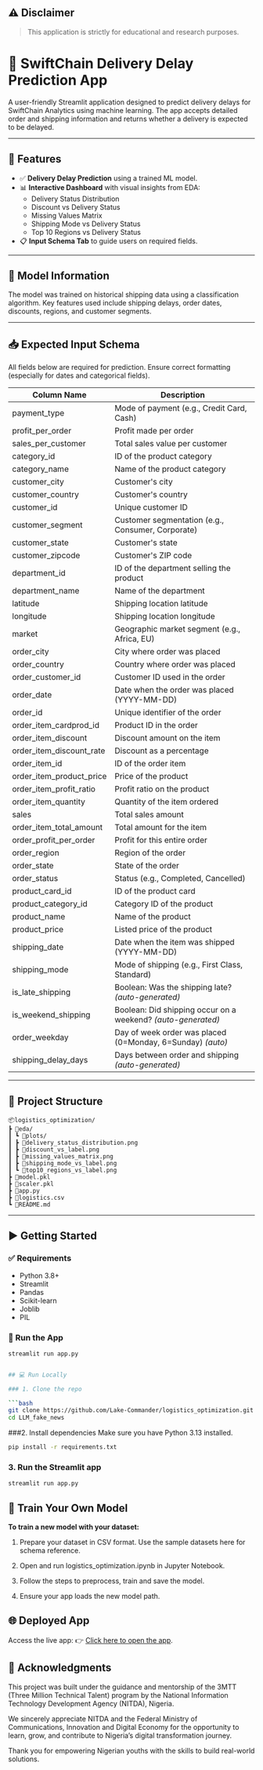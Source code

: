 ## ⚠️ Disclaimer
> This application is strictly for educational and research purposes.

# 🚚 SwiftChain Delivery Delay Prediction App

A user-friendly Streamlit application designed to predict delivery delays for SwiftChain Analytics using machine learning. The app accepts detailed order and shipping information and returns whether a delivery is expected to be delayed.

---

## 📌 Features

- ✅ **Delivery Delay Prediction** using a trained ML model.
- 📊 **Interactive Dashboard** with visual insights from EDA:
  - Delivery Status Distribution
  - Discount vs Delivery Status
  - Missing Values Matrix
  - Shipping Mode vs Delivery Status
  - Top 10 Regions vs Delivery Status
- 📋 **Input Schema Tab** to guide users on required fields.

---

## 🧠 Model Information

The model was trained on historical shipping data using a classification algorithm. Key features used include shipping delays, order dates, discounts, regions, and customer segments.

---

## 📥 Expected Input Schema

All fields below are required for prediction. Ensure correct formatting (especially for dates and categorical fields).

| Column Name                 | Description                                                   |
|----------------------------|---------------------------------------------------------------|
| payment_type               | Mode of payment (e.g., Credit Card, Cash)                     |
| profit_per_order           | Profit made per order                                         |
| sales_per_customer         | Total sales value per customer                                |
| category_id                | ID of the product category                                    |
| category_name              | Name of the product category                                  |
| customer_city              | Customer's city                                               |
| customer_country           | Customer's country                                            |
| customer_id                | Unique customer ID                                            |
| customer_segment           | Customer segmentation (e.g., Consumer, Corporate)             |
| customer_state             | Customer's state                                              |
| customer_zipcode           | Customer's ZIP code                                           |
| department_id              | ID of the department selling the product                      |
| department_name            | Name of the department                                        |
| latitude                   | Shipping location latitude                                    |
| longitude                  | Shipping location longitude                                   |
| market                     | Geographic market segment (e.g., Africa, EU)                 |
| order_city                 | City where order was placed                                   |
| order_country              | Country where order was placed                                |
| order_customer_id          | Customer ID used in the order                                 |
| order_date                 | Date when the order was placed (YYYY-MM-DD)                   |
| order_id                   | Unique identifier of the order                                |
| order_item_cardprod_id     | Product ID in the order                                       |
| order_item_discount        | Discount amount on the item                                   |
| order_item_discount_rate   | Discount as a percentage                                      |
| order_item_id              | ID of the order item                                          |
| order_item_product_price   | Price of the product                                          |
| order_item_profit_ratio    | Profit ratio on the product                                   |
| order_item_quantity        | Quantity of the item ordered                                  |
| sales                      | Total sales amount                                            |
| order_item_total_amount    | Total amount for the item                                     |
| order_profit_per_order     | Profit for this entire order                                  |
| order_region               | Region of the order                                           |
| order_state                | State of the order                                            |
| order_status               | Status (e.g., Completed, Cancelled)                           |
| product_card_id            | ID of the product card                                        |
| product_category_id        | Category ID of the product                                    |
| product_name               | Name of the product                                           |
| product_price              | Listed price of the product                                   |
| shipping_date              | Date when the item was shipped (YYYY-MM-DD)                   |
| shipping_mode              | Mode of shipping (e.g., First Class, Standard)                |
| is_late_shipping           | Boolean: Was the shipping late? *(auto-generated)*            |
| is_weekend_shipping        | Boolean: Did shipping occur on a weekend? *(auto-generated)*  |
| order_weekday              | Day of week order was placed (0=Monday, 6=Sunday) *(auto)*    |
| shipping_delay_days        | Days between order and shipping *(auto-generated)*            |

---

## 📁 Project Structure

```
📦logistics_optimization/
┣ 📂eda/
┃ ┗ 📂plots/
┃ ┣ 📜delivery_status_distribution.png
┃ ┣ 📜discount_vs_label.png
┃ ┣ 📜missing_values_matrix.png
┃ ┣ 📜shipping_mode_vs_label.png
┃ ┗ 📜top10_regions_vs_label.png
┣ 📜model.pkl
┣ 📜scaler.pkl
┣ 📜app.py
┣ 📜logistics.csv
┗ 📜README.md
```

---

## ▶️ Getting Started

### ✅ Requirements

- Python 3.8+
- Streamlit
- Pandas
- Scikit-learn
- Joblib
- PIL

### 🚀 Run the App

```bash
streamlit run app.py


## 💻 Run Locally

### 1. Clone the repo

```bash
git clone https://github.com/Lake-Commander/logistics_optimization.git
cd LLM_fake_news
```

###2. Install dependencies
Make sure you have Python 3.13 installed.
```bash
pip install -r requirements.txt
```

### 3. Run the Streamlit app
```bash
streamlit run app.py
```

## 🧪 Train Your Own Model
**To train a new model with your dataset:**

1. Prepare your dataset in CSV format. Use the sample datasets here for schema reference.

2. Open and run logistics_optimization.ipynb in Jupyter Notebook.

3. Follow the steps to preprocess, train and save the model.

4. Ensure your app loads the new model path.

## 🌐 Deployed App
Access the live app:
👉 [Click here to open the app]([https://llm-fake-news.streamlit.app/](https://logisticsoptimization.streamlit.app/)).

## 🙏 Acknowledgments
This project was built under the guidance and mentorship of the 3MTT (Three Million Technical Talent) program by the National Information Technology Development Agency (NITDA), Nigeria.

We sincerely appreciate NITDA and the Federal Ministry of Communications, Innovation and Digital Economy for the opportunity to learn, grow, and contribute to Nigeria’s digital transformation journey.

Thank you for empowering Nigerian youths with the skills to build real-world solutions.



